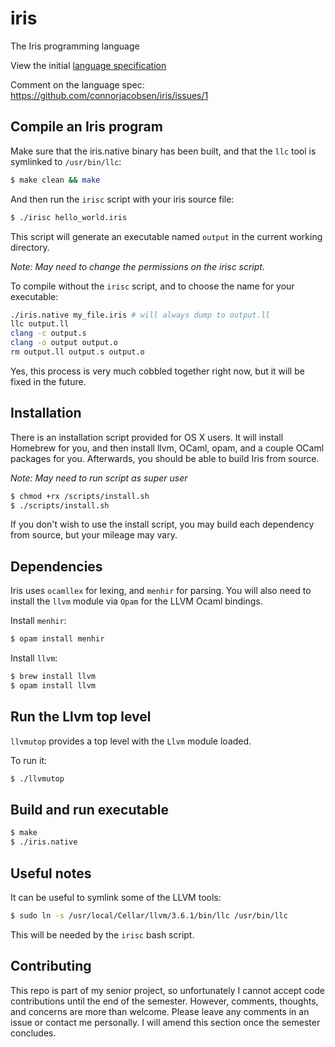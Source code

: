 # iris

The Iris programming language

View the initial [language specification](SPECIFICATION.md)

Comment on the language spec: https://github.com/connorjacobsen/iris/issues/1

## Compile an Iris program

Make sure that the iris.native binary has been built, and that the `llc` tool is symlinked to `/usr/bin/llc`:

```bash
$ make clean && make
```

And then run the `irisc` script with your iris source file:

```bash
$ ./irisc hello_world.iris
```

This script will generate an executable named `output` in the current working directory.

*Note: May need to change the permissions on the irisc script.*

To compile without the `irisc` script, and to choose the name for your executable:

```bash
./iris.native my_file.iris # will always dump to output.ll
llc output.ll
clang -c output.s
clang -o output output.o
rm output.ll output.s output.o
```

Yes, this process is very much cobbled together right now, but it will be fixed in the future.

## Installation

There is an installation script provided for OS X users. It will install Homebrew for you, and then install llvm, OCaml, opam, and a couple OCaml packages for you. Afterwards, you should be able to build Iris from source.

*Note: May need to run script as super user*

```bash
$ chmod +rx /scripts/install.sh
$ ./scripts/install.sh
```

If you don't wish to use the install script, you may build each dependency from source, but your mileage may vary.

## Dependencies

Iris uses `ocamllex` for lexing, and `menhir` for parsing. You will also need to install the `llvm` module via `Opam` for the LLVM Ocaml bindings.

Install `menhir`:

```bash
$ opam install menhir
```

Install `llvm`:

```bash
$ brew install llvm
$ opam install llvm
```

## Run the Llvm top level

`llvmutop` provides a top level with the `Llvm` module loaded.

To run it:

```bash
$ ./llvmutop
```

## Build and run executable

```bash
$ make
$ ./iris.native
```

## Useful notes

It can be useful to symlink some of the LLVM tools:

```bash
$ sudo ln -s /usr/local/Cellar/llvm/3.6.1/bin/llc /usr/bin/llc
```

This will be needed by the `irisc` bash script.

## Contributing

This repo is part of my senior project, so unfortunately I cannot accept code contributions until the end of the semester. However, comments, thoughts, and concerns are more than welcome. Please leave any comments in an issue or contact me personally. I will amend this section once the semester concludes.
